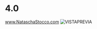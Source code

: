 # 4.0
www.NataschaStocco.com
![VISTAPREVIA](https://user-images.githubusercontent.com/111817950/221767304-c4e2068b-efba-4002-b500-5dfadcadf086.jpg)
